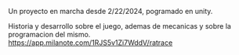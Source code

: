 Un proyecto en marcha desde 2/22/2024, pogramado en unity.

Historia y desarrollo sobre el juego, ademas de mecanicas y sobre la programacion del mismo.
https://app.milanote.com/1RJS5v1Zi7WddV/ratrace

